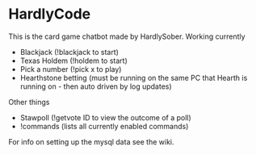 # HardlyCode
This is the card game chatbot made by HardlySober.
Working currently
 - Blackjack (!blackjack to start)
 - Texas Holdem (!holdem to start)
 - Pick a number (!pick x to play)
 - Hearthstone betting (must be running on the same PC that Hearth is running on - then auto driven by log updates)

Other things
 - Stawpoll (!getvote ID to view the outcome of a poll)
 - !commands (lists all currently enabled commands)


For info on setting up the mysql data see the wiki.
